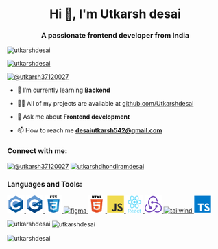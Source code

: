 <h1 align="center">Hi 👋, I'm Utkarsh desai</h1>
<h3 align="center">A passionate frontend developer from India</h3>

<p align="left"> <img src="https://komarev.com/ghpvc/?username=utkarshdesai&label=Profile%20views&color=0e75b6&style=flat" alt="utkarshdesai" /> </p>

<p align="left"> <a href="https://github.com/ryo-ma/github-profile-trophy"><img src="https://github-profile-trophy.vercel.app/?username=utkarshdesai" alt="utkarshdesai" /></a> </p>

<p align="left"> <a href="https://twitter.com/@utkarsh37120027" target="blank"><img src="https://img.shields.io/twitter/follow/@utkarsh37120027?logo=twitter&style=for-the-badge" alt="@utkarsh37120027" /></a> </p>

- 🌱 I’m currently learning **Backend**

- 👨‍💻 All of my projects are available at [github.com/Utkarshdesai](github.com/Utkarshdesai)

- 💬 Ask me about **Frontend development**

- 📫 How to reach me **desaiutkarsh542@gmail.com**

<h3 align="left">Connect with me:</h3>
<p align="left">
<a href="https://twitter.com/@utkarsh37120027" target="blank"><img align="center" src="https://raw.githubusercontent.com/rahuldkjain/github-profile-readme-generator/master/src/images/icons/Social/twitter.svg" alt="@utkarsh37120027" height="30" width="40" /></a>
<a href="https://linkedin.com/in/utkarshdhondiramdesai" target="blank"><img align="center" src="https://raw.githubusercontent.com/rahuldkjain/github-profile-readme-generator/master/src/images/icons/Social/linked-in-alt.svg" alt="utkarshdhondiramdesai" height="30" width="40" /></a>
</p>

<h3 align="left">Languages and Tools:</h3>
<p align="left"> <a href="https://www.cprogramming.com/" target="_blank" rel="noreferrer"> <img src="https://raw.githubusercontent.com/devicons/devicon/master/icons/c/c-original.svg" alt="c" width="40" height="40"/> </a> <a href="https://www.w3schools.com/cpp/" target="_blank" rel="noreferrer"> <img src="https://raw.githubusercontent.com/devicons/devicon/master/icons/cplusplus/cplusplus-original.svg" alt="cplusplus" width="40" height="40"/> </a> <a href="https://www.w3schools.com/css/" target="_blank" rel="noreferrer"> <img src="https://raw.githubusercontent.com/devicons/devicon/master/icons/css3/css3-original-wordmark.svg" alt="css3" width="40" height="40"/> </a> <a href="https://www.figma.com/" target="_blank" rel="noreferrer"> <img src="https://www.vectorlogo.zone/logos/figma/figma-icon.svg" alt="figma" width="40" height="40"/> </a> <a href="https://www.w3.org/html/" target="_blank" rel="noreferrer"> <img src="https://raw.githubusercontent.com/devicons/devicon/master/icons/html5/html5-original-wordmark.svg" alt="html5" width="40" height="40"/> </a> <a href="https://developer.mozilla.org/en-US/docs/Web/JavaScript" target="_blank" rel="noreferrer"> <img src="https://raw.githubusercontent.com/devicons/devicon/master/icons/javascript/javascript-original.svg" alt="javascript" width="40" height="40"/> </a> <a href="https://reactjs.org/" target="_blank" rel="noreferrer"> <img src="https://raw.githubusercontent.com/devicons/devicon/master/icons/react/react-original-wordmark.svg" alt="react" width="40" height="40"/> </a> <a href="https://redux.js.org" target="_blank" rel="noreferrer"> <img src="https://raw.githubusercontent.com/devicons/devicon/master/icons/redux/redux-original.svg" alt="redux" width="40" height="40"/> </a> <a href="https://tailwindcss.com/" target="_blank" rel="noreferrer"> <img src="https://www.vectorlogo.zone/logos/tailwindcss/tailwindcss-icon.svg" alt="tailwind" width="40" height="40"/> </a> <a href="https://www.typescriptlang.org/" target="_blank" rel="noreferrer"> <img src="https://raw.githubusercontent.com/devicons/devicon/master/icons/typescript/typescript-original.svg" alt="typescript" width="40" height="40"/> </a> </p>

<p><img align="left" src="https://github-readme-stats.vercel.app/api/top-langs?username=utkarshdesai&show_icons=true&locale=en&layout=compact" alt="utkarshdesai" /></p>

<p>&nbsp;<img align="center" src="https://github-readme-stats.vercel.app/api?username=utkarshdesai&show_icons=true&locale=en" alt="utkarshdesai" /></p>

<p><img align="center" src="https://github-readme-streak-stats.herokuapp.com/?user=utkarshdesai&" alt="utkarshdesai" /></p>

